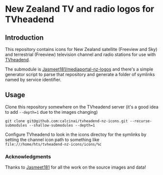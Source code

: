 # New Zealand TV and radio logos for TVheadend

## Introduction

This repository contains icons for New Zealand satellite (Freeview and Sky) and terrestrial (Freeview) television channel and radio stations for use with [TVheadend](https://tvheadend.org).

The submodule is [Jasmeet181/mediaportal-nz-logos](https://github.com/Jasmeet181/mediaportal-nz-logos) and there's a simple generator script to parse that repository and generate a folder of symlinks named by service identifier.


## Usage

Clone this repository somewhere on the TVheadend server (it's a good idea to add `--depth=1` due to the images changing)

    git clone git@github.com:calcinai/tvheadend-nz-icons.git --recurse-submodules --shallow-submodules --depth=1
    
Configure TVheadend to look in the icons directoy for the symlinks by setting the channel icon path to something like `file:///home/hts/tvheadend-nz-icons/icons/%c`


### Acknowledgments

Thanks to [Jasmeet181](https://github.com/Jasmeet181) for all the work on the source images and data!